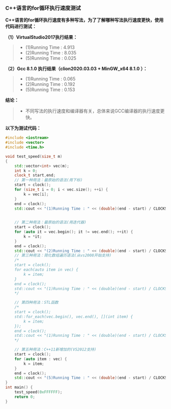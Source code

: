 ### C++语言的for循环执行速度测试
**C++语言的for循环执行速度有多种写法，为了了解哪种写法执行速度更快，使用代码进行测试：**

**（1）VirtualStudio2017执行结果：**
>* (1)Running Time : 4.913
>* (2)Running Time : 8.035
>* (5)Running Time : 0.025


**（2）Gcc 8.1.0 执行结果（clion2020.03.03 + MinGW_x64 8.1.0 ）：**
>* (1)Running Time : 0.065
>* (2)Running Time : 0.192
>* (5)Running Time : 0.153

**结论：**
>* 不同写法的执行速度和编译器有关，总体来说GCC编译器的执行速度更快。


**以下为测试代码：**
```C++
#include <iostream>
#include <vector>
#include <time.h>

void test_speed(size_t m)
{
	std::vector<int> vec(m);
	int k = 0;
	clock_t start,end;
	// 第一种用法：最原始的语法(用下标)
	start = clock();
	for (size_t i = 0; i < vec.size(); ++i) {
		k = vec[i];
	}
	end = clock();
	std::cout << "(1)Running Time : " << (double)(end - start) / CLOCKS_PER_SEC << std::endl;

	
	// 第二种用法：最原始的语法(用迭代器)
	start = clock();
	for (auto it = vec.begin(); it != vec.end(); ++it) {
		k = *it;
	}
	end = clock();
	std::cout << "(2)Running Time : " << (double)(end - start) / CLOCKS_PER_SEC << std::endl;
	// 第三种用法：简化数组遍历语法(从vs2008开始支持)
	/*
	start = clock();
	for each(auto item in vec) {
		k = item;
	}
	end = clock();
	std::cout << "(1)Running Time : " << (double)(end - start) / CLOCKS_PER_SEC << std::endl;
	*/

	// 第四种用法：STL函数
	/*
	start = clock();
	std::for_each(vec.begin(), vec.end(), [](int item) {
		k = item;
	});
	end = clock();
	std::cout << "(1)Running Time : " << (double)(end - start) / CLOCKS_PER_SEC << std::endl;
	*/

	// 第五种用法：C++11新增加的(VS2012支持)
	start = clock();
	for (auto item : vec) {
		k = item;
	}
	end = clock();
	std::cout << "(5)Running Time : " << (double)(end - start) / CLOCKS_PER_SEC << std::endl;
}
int main() {
	test_speed(0xFFFFFF);
	return 0;
}
```
